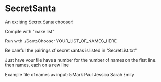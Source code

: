 # SecretSanta
An exciting Secret Santa chooser!

Compile with "make list"

Run with ./SantaChooser YOUR_LIST_OF_NAMES_HERE

Be careful the pairings of secret santas is listed in "SecretList.txt"

Just have your file have a number for the number of names on the first
line, then names, each on a new line

Example file of names as input:
5<Enter>
Mark<Enter>
Paul<Enter>
Jessica<Enter>
Sarah<Enter>
Emily<Enter>

